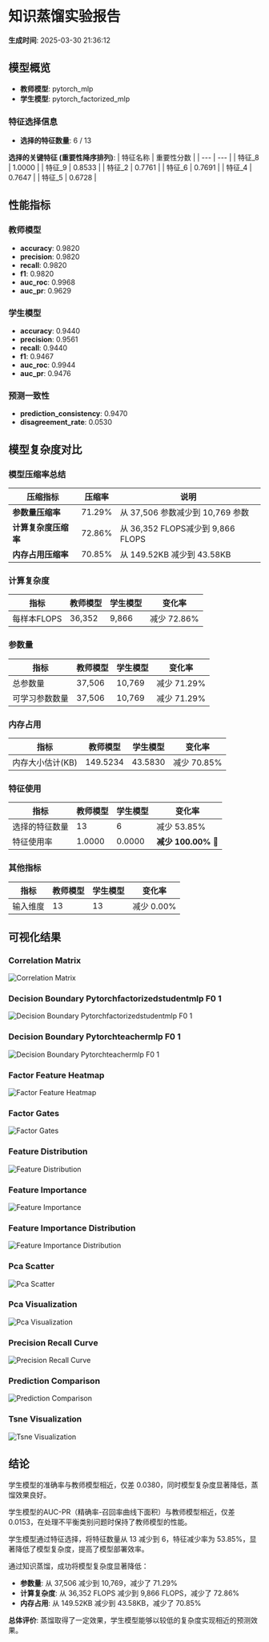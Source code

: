 # 知识蒸馏实验报告
**生成时间**: 2025-03-30 21:36:12

## 模型概览
* **教师模型**: pytorch_mlp
* **学生模型**: pytorch_factorized_mlp

### 特征选择信息
* **选择的特征数量**: 6 / 13

**选择的关键特征 (重要性降序排列)**:
| 特征名称 | 重要性分数 |
| --- | --- |
| 特征_8 | 1.0000 |
| 特征_9 | 0.8533 |
| 特征_2 | 0.7761 |
| 特征_6 | 0.7691 |
| 特征_4 | 0.7647 |
| 特征_5 | 0.6728 |


## 性能指标
### 教师模型
* **accuracy**: 0.9820
* **precision**: 0.9820
* **recall**: 0.9820
* **f1**: 0.9820
* **auc_roc**: 0.9968
* **auc_pr**: 0.9629

### 学生模型
* **accuracy**: 0.9440
* **precision**: 0.9561
* **recall**: 0.9440
* **f1**: 0.9467
* **auc_roc**: 0.9944
* **auc_pr**: 0.9476

### 预测一致性
* **prediction_consistency**: 0.9470
* **disagreement_rate**: 0.0530

## 模型复杂度对比
### 模型压缩率总结
| 压缩指标 | 压缩率 | 说明 |
| --- | --- | --- |
| **参数量压缩率** | 71.29% | 从 37,506 参数减少到 10,769 参数 |
| **计算复杂度压缩率** | 72.86% | 从 36,352 FLOPS减少到 9,866 FLOPS |
| **内存占用压缩率** | 70.85% | 从 149.52KB 减少到 43.58KB |



### 计算复杂度
| 指标 | 教师模型 | 学生模型 | 变化率 |
| --- | --- | --- | --- |
| 每样本FLOPS | 36,352 | 9,866 | 减少 72.86% |


### 参数量
| 指标 | 教师模型 | 学生模型 | 变化率 |
| --- | --- | --- | --- |
| 总参数量 | 37,506 | 10,769 | 减少 71.29% |
| 可学习参数数量 | 37,506 | 10,769 | 减少 71.29% |


### 内存占用
| 指标 | 教师模型 | 学生模型 | 变化率 |
| --- | --- | --- | --- |
| 内存大小估计(KB) | 149.5234 | 43.5830 | 减少 70.85% |


### 特征使用
| 指标 | 教师模型 | 学生模型 | 变化率 |
| --- | --- | --- | --- |
| 选择的特征数量 | 13 | 6 | 减少 53.85% |
| 特征使用率 | 1.0000 | 0.0000 | **减少 100.00%** 🎯 |


### 其他指标
| 指标 | 教师模型 | 学生模型 | 变化率 |
| --- | --- | --- | --- |
| 输入维度 | 13 | 13 | 减少 0.00% |

## 可视化结果
### Correlation Matrix
![Correlation Matrix](..\plots\correlation_matrix.png)

### Decision Boundary Pytorchfactorizedstudentmlp F0 1
![Decision Boundary Pytorchfactorizedstudentmlp F0 1](..\plots\decision_boundary_PyTorchFactorizedStudentMLP_f0_1.png)

### Decision Boundary Pytorchteachermlp F0 1
![Decision Boundary Pytorchteachermlp F0 1](..\plots\decision_boundary_PyTorchTeacherMLP_f0_1.png)

### Factor Feature Heatmap
![Factor Feature Heatmap](..\plots\factor_feature_heatmap.png)

### Factor Gates
![Factor Gates](..\plots\factor_gates.png)

### Feature Distribution
![Feature Distribution](..\plots\feature_distribution.png)

### Feature Importance
![Feature Importance](..\plots\feature_importance.png)

### Feature Importance Distribution
![Feature Importance Distribution](..\plots\feature_importance_distribution.png)

### Pca Scatter
![Pca Scatter](..\plots\pca_scatter.png)

### Pca Visualization
![Pca Visualization](..\plots\pca_visualization.png)

### Precision Recall Curve
![Precision Recall Curve](..\plots\precision_recall_curve.png)

### Prediction Comparison
![Prediction Comparison](..\plots\prediction_comparison.png)

### Tsne Visualization
![Tsne Visualization](..\plots\tsne_visualization.png)

## 结论
学生模型的准确率与教师模型相近，仅差 0.0380，同时模型复杂度显著降低，蒸馏效果良好。

学生模型的AUC-PR（精确率-召回率曲线下面积）与教师模型相近，仅差 0.0153，在处理不平衡类别问题时保持了教师模型的性能。

学生模型通过特征选择，将特征数量从 13 减少到 6，特征减少率为 53.85%，显著降低了模型复杂度，提高了模型部署效率。

通过知识蒸馏，成功将模型复杂度显著降低：
- **参数量**: 从 37,506 减少到 10,769，减少了 71.29%
- **计算复杂度**: 从 36,352 FLOPS 减少到 9,866 FLOPS，减少了 72.86%
- **内存占用**: 从 149.52KB 减少到 43.58KB，减少了 70.85%

**总体评价**: 蒸馏取得了一定效果，学生模型能够以较低的复杂度实现相近的预测效果。

